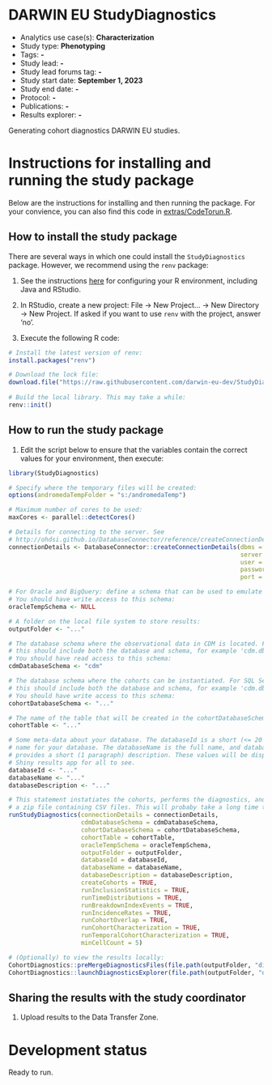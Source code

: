 
<!-- README.md is generated from README.Rmd. Please edit that file -->

# DARWIN EU StudyDiagnostics

<!-- badges: start -->
<!-- badges: end -->

- Analytics use case(s): **Characterization**
- Study type: **Phenotyping**
- Tags: **-**
- Study lead: **-**
- Study lead forums tag: **-**
- Study start date: **September 1, 2023**
- Study end date: **-**
- Protocol: **-**
- Publications: **-**
- Results explorer: **-**

Generating cohort diagnostics DARWIN EU studies.

# Instructions for installing and running the study package

Below are the instructions for installing and then running the package.
For your convience, you can also find this code in
[extras/CodeTorun.R](https://github.com/ohdsi-studies/PhenotypeLibraryDiagnostics/blob/master/extras/CodeToRun.R).

## How to install the study package

There are several ways in which one could install the `StudyDiagnostics`
package. However, we recommend using the `renv` package:

1.  See the instructions
    [here](https://ohdsi.github.io/Hades/rSetup.html) for configuring
    your R environment, including Java and RStudio.

2.  In RStudio, create a new project: File -\> New Project… -\> New
    Directory -\> New Project. If asked if you want to use `renv` with
    the project, answer ‘no’.

3.  Execute the following R code:

``` r
# Install the latest version of renv:
install.packages("renv")

# Download the lock file:
download.file("https://raw.githubusercontent.com/darwin-eu-dev/StudyDiagnostics/main/renv.lock", "renv.lock")
  
# Build the local library. This may take a while:
renv::init()
```

## How to run the study package

1.  Edit the script below to ensure that the variables contain the
    correct values for your environment, then execute:

``` r
library(StudyDiagnostics)

# Specify where the temporary files will be created:
options(andromedaTempFolder = "s:/andromedaTemp")

# Maximum number of cores to be used:
maxCores <- parallel::detectCores()

# Details for connecting to the server. See 
# http://ohdsi.github.io/DatabaseConnector/reference/createConnectionDetails.html for more details:
connectionDetails <- DatabaseConnector::createConnectionDetails(dbms = "...",
                                                                server = "...",
                                                                user = "...",
                                                                password = "...",
                                                                port = ...)

# For Oracle and BigQuery: define a schema that can be used to emulate temp tables. 
# You should have write access to this schema:
oracleTempSchema <- NULL

# A folder on the local file system to store results:
outputFolder <- "..."

# The database schema where the observational data in CDM is located. For SQL Server
# this should include both the database and schema, for example 'cdm.dbo'.
# You should have read access to this schema:
cdmDatabaseSchema <- "cdm"

# The database schema where the cohorts can be instantiated. For SQL Server
# this should include both the database and schema, for example 'cdm.dbo'.
# You should have write access to this schema:
cohortDatabaseSchema <- "..."

# The name of the table that will be created in the cohortDatabaseSchema:
cohortTable <- "..."

# Some meta-data about your database. The databaseId is a short (<= 20 characters)
# name for your database. The databaseName is the full name, and databaseDescription 
# provides a short (1 paragraph) description. These values will be displayed in the 
# Shiny results app for all to see.
databaseId <- "..."
databaseName <- "..."
databaseDescription <- "..." 

# This statement instatiates the cohorts, performs the diagnostics, and writes the results to
# a zip file containing CSV files. This will probaby take a long time to run:
runStudyDiagnostics(connectionDetails = connectionDetails,
                    cdmDatabaseSchema = cdmDatabaseSchema,
                    cohortDatabaseSchema = cohortDatabaseSchema,
                    cohortTable = cohortTable,
                    oracleTempSchema = oracleTempSchema,
                    outputFolder = outputFolder,
                    databaseId = databaseId,
                    databaseName = databaseName,
                    databaseDescription = databaseDescription,
                    createCohorts = TRUE,
                    runInclusionStatistics = TRUE,
                    runTimeDistributions = TRUE,
                    runBreakdownIndexEvents = TRUE,
                    runIncidenceRates = TRUE,
                    runCohortOverlap = TRUE,
                    runCohortCharacterization = TRUE,
                    runTemporalCohortCharacterization = TRUE,
                    minCellCount = 5)

# (Optionally) to view the results locally:
CohortDiagnostics::preMergeDiagnosticsFiles(file.path(outputFolder, "diagnosticsExport"))
CohortDiagnostics::launchDiagnosticsExplorer(file.path(outputFolder, "diagnosticsExport"))
```

## Sharing the results with the study coordinator

1.  Upload results to the Data Transfer Zone.

# Development status

Ready to run.
